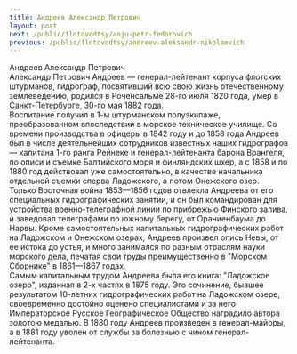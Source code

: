 ```yaml
---
title: Андреев Александр Петрович
layout: post
next: /public/flotovodtsy/anju-petr-fedorovich
previous: /public/flotovodtsy/andreev-aleksandr-nikolaevich
---
```


Андреев Александр Петрович  
Александр Петрович Андреев — генерал-лейтенант корпуса флотских штурманов, гидрограф, посвятивший всю свою жизнь отечественному землеведению, родился в Роченсальме 28-го июля 1820 года, умер в Санкт-Петербурге, 30-го мая 1882 года.  
Воспитание получил в 1-м штурманском полуэкипаже, преобразованном впоследствии в морское техническое училище. Со времени производства в офицеры в 1842 году и до 1858 года Андреев был в числе деятельнейших сотрудников известных наших гидрографов — капитана 1-го ранга Рейнеке и генерал-лейтенанта барона Врангеля, по описи и съемке Балтийского моря и финляндских шхер, а с 1858 и по 1880 год действовал уже самостоятельно, в качестве начальника отдельной съемки сперва Ладожского, а потом Онежского озер.   
Только Восточная война 1853—1856 годов отвлекла Андреева от его специальных гидрографических занятии, и он был командирован для устройства военно-телеграфной линии по прибрежью Финского залива, и заведовал телеграфами по южному берегу, от Ораниенбаума до Нарвы. Кроме самостоятельных капитальных гидрографических работ на Ладожском и Онежском озерах, Андреев произвел опись Невы, от ее истока до устья, и много занимался по разным отраслям науки морского дела, печатая свои труды преимущественно в "Морском Сборнике" в 1861—1867 годах.   
Самым капитальным трудом Андреева была его книга: "Ладожское озеро", изданная в 2-х частях в 1875 году. Эго сочинение, бывшее результатом 10-летних гидрографических работ на Ладожском озере, своевременно достойно оценено специалистами и за него Императорское Русское Географическое Общество наградило автора золотою медалью. В 1880 году Андреев произведен в генерал-майоры, а в 1881 году уволен от службы за болезнью с чином генерал-лейтенанта.  
 